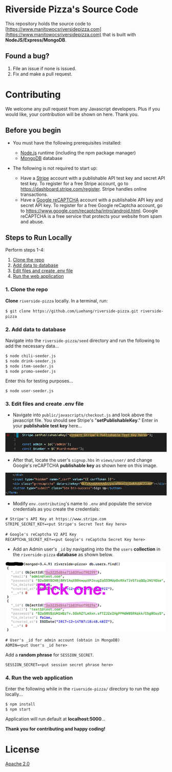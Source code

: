 # Riverside Pizza's Source Code
This repository holds the source code to [https://www.manitowocsriversidepizza.com](https://www.manitowocsriversidepizza.com) that is built with
**NodeJS/Express/MongoDB**.

## Found a bug?
1. File an issue if none is issued.
2. Fix and make a pull request.

# Contributing
We welcome any pull request from any Javascript developers.  Plus if you would like, your contribution will be shown on here.  Thank you.

## Before you begin

* You must have the following prerequisites installed:
  * [Node.js](https://nodejs.org/) runtime (including the npm package manager)
  * [MongoDB](https://docs.mongodb.com/v3.4/installation/) database

* The following is not required to start up:
  * Have a [Stripe](https://stripe.com) account with a publishable API test key and secret API test key.  To register for a free Stripe account, go to https://dashboard.stripe.com/register.  Stripe handles online transactions.
  * Have a [Google reCAPTCHA](https://google.com/recaptcha/intro/android.html) account with a publishable API key and secret API key.  To register for a free Google reCaptcha account, go to https://www.google.com/recaptcha/intro/android.html.  Google reCAPTCHA is a free service that protects your website from spam and abuse.

## Steps to Run Locally

Perform steps 1-4:

1. [Clone the repo](#1-clone-the-repo)
2. [Add data to database](#2-add-data-to-database)
3. [Edit files and create .env file](#3-edit-files-and-create-env-file)
4. [Run the web application](#4-run-the-web-application)

### 1. Clone the repo

**Clone** `riverside-pizza` locally. In a terminal, run:

  `$ git clone https://github.com/Luehang/riverside-pizza.git riverside-pizza`

### 2. Add data to database

Navigate into the ``riverside-pizza/seed`` directory and run the following to add the necessary data...

```
$ node chili-seeder.js
$ node drink-seeder.js
$ node item-seeder.js
$ node promo-seeder.js
```

Enter this for testing purposes...

```
$ node user-seeder.js
```

### 3. Edit files and create .env file

* Navigate into ``public/javascripts/checkout.js`` and look above the javascript file.  You should see Stripe's "**setPublishableKey**."  Enter in your **publishable test key** here...

![](doc/source/images/stripe-publishable-key-code.png)

* After that, locate the user's ``signup.hbs`` in ``views/user/`` and change Google's reCAPTCHA **publishable key** as shown here on this image.

![](doc/source/images/recaptcha-publishable-key-code.png)

* Modify ``env.contributing``'s name to ``.env`` and populate the service
credentials as you create the credentials:

```
# Stripe's API Key at https://www.stripe.com
STRIPE_SECRET_KEY=<put Stripe's Secret Test Key here>

# Google's reCaptcha V2 API Key
RECAPTCHA_SECRET_KEY=<put Google's reCaptcha Secret Key here>
```

* Add an Admin user's ``_id`` by navigating into the the ``users`` **collection** in the ``riverside-pizza`` **database** as shown below.

![](doc/source/images/admin-search.png)

```
# User's _id for admin account (obtain in MongoDB)
ADMIN=<put User's _id here>
```

Add a **random phrase** for ``SESSION_SECRET``.

```
SESSION_SECRET=<put session secret phrase here>
```


### 4. Run the web application

Enter the following while in the ``riverside-pizza/`` directory to run the app locally...

```
$ npm install
$ npm start
```
Application will run default at **localhost:5000**...

**Thank you for contributing and happy coding!**

# License

[Apache 2.0](LICENSE)